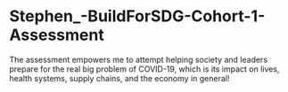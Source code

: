 # Stephen_-BuildForSDG-Cohort-1-Assessment
The assessment empowers me to attempt helping society and leaders prepare for the real big problem of COVID-19, which is its impact on lives, health systems, supply chains, and the economy in general!
